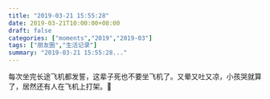 ```yaml
---
title: "2019-03-21 15:55:28"
date: 2019-03-21T10:00:00+08:00
draft: false
categories: ["moments","2019","2019-03"]
tags: ["朋友圈","生活记录"]
summary: "2019-03-21 15:55:28..."
---
```


每次坐完长途飞机都发誓，这辈子死也不要坐飞机了。又晕又吐又凉，小孩哭就算了，居然还有人在飞机上打架。🤮

